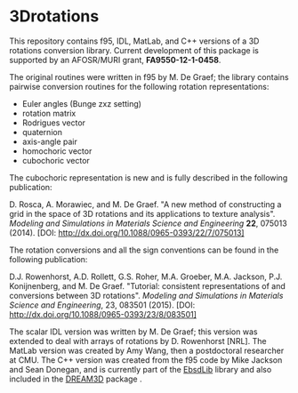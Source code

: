# 3Drotations
This repository contains f95, IDL, MatLab, and C++ versions of a 3D rotations conversion library. 
Current development of this package is supported by an AFOSR/MURI grant, **FA9550-12-1-0458**.

The original routines were written in f95 by M. De Graef; the library contains pairwise conversion 
routines for the following rotation representations:
- Euler angles (Bunge zxz setting)
- rotation matrix
- Rodrigues vector
- quaternion
- axis-angle pair
- homochoric vector
- cubochoric vector

The cubochoric representation is new and is fully described in the following publication:

D. Rosca, A. Morawiec, and M. De Graef. "A new method of constructing a grid in the space of 
3D rotations and its applications to texture analysis". *Modeling and Simulations in Materials 
Science and Engineering* **22**, 075013 (2014). [DOI: http://dx.doi.org/10.1088/0965-0393/22/7/075013]

The rotation conversions and all the sign conventions can be found in the following publication:

D.J. Rowenhorst, A.D. Rollett, G.S. Roher, M.A. Groeber, M.A. Jackson, P.J. Konijnenberg, and 
M. De Graef. "Tutorial: consistent representations of and conversions between 3D rotations". 
*Modeling and Simulations in Materials Science and Engineering*, 23, 083501 (2015). [DOI: http://dx.doi.org/10.1088/0965-0393/23/8/083501]

The scalar IDL version was written by M. De Graef; this version was extended to deal with arrays
of rotations by D. Rowenhorst [NRL].
The MatLab version was created by Amy Wang, then a postdoctoral researcher at CMU.
The C++ version was created from the f95 code by Mike Jackson and Sean Donegan, and is currently part of the [EbsdLib](https://github.com/bluequartzsoftware/EbsdLib) library and also included in the [DREAM3D](http://www.github.com/bluequartzsoftware/dream3d) package .

